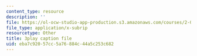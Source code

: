 ```yaml
---
content_type: resource
description: ''
file: https://ol-ocw-studio-app-production.s3.amazonaws.com/courses/2-003sc-engineering-dynamics-fall-2011/eba7c92057cc5a76884c44a5c253c682_fZKrUgm9R1o.vtt
file_type: application/x-subrip
resourcetype: Other
title: 3play caption file
uid: eba7c920-57cc-5a76-884c-44a5c253c682
---
```

